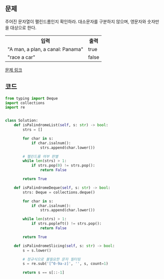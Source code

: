 ## 문제

주어진 문자열이 팰린드롬인지 확인하라. 대소문자를 구분하지 않으며, 영문자와 숫자만을 대상으로 한다.

 <table>
	<th>입력</th>
	<th>출력</th>
	<tr><!-- 첫번째 줄 시작 -->
	    <td>"A man, a plan, a canal: Panama"</td>
	    <td>true</td>
	</tr><!-- 첫번째 줄 끝 -->
	<tr><!-- 두번째 줄 시작 -->
	    <td>"race a car"</td>
	    <td>false</td>
	</tr><!-- 두번째 줄 끝 -->
    </table>

<a href="https://leetcode.com/problems/valid-palindrome/" target="_blank">문제 링크</a>

## 코드

```python
from typing import Deque
import collections
import re


class Solution:
    def isPalindromeList(self, s: str) -> bool:
        strs = []

        for char in s:
            if char.isalnum():
                strs.append(char.lower())

        # 펠린드롬 여부 판별
        while len(strs) > 1:
            if strs.pop(0) != strs.pop():
                return False

        return True

    def isPalindromeDeque(self, s: str) -> bool:
        strs: Deque = collections.deque()

        for char in s:
            if char.isalnum():
                strs.append(char.lower())

        while len(strs) > 1:
            if strs.popleft() != strs.pop():
                return False

        return True

    def isPalindromeSlicing(self, s: str) -> bool:
        s = s.lower()

        # 정규식으로 불필요한 문자 필터링
        s = re.sub('[^0-9a-z]', '', s, count=1)

        return s == s[::-1]
```